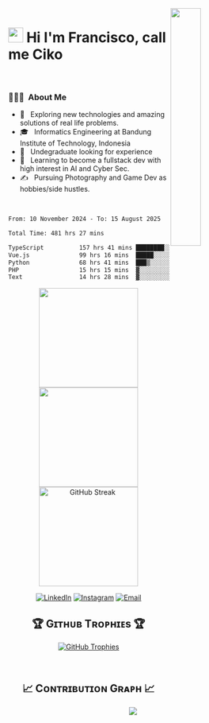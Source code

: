 
<div>
  <img align="right" width="35%" src="https://owlbertsio-resized.s3.amazonaws.com/Popper.psd.full.png">
</div>


# <img src="https://emojis.slackmojis.com/emojis/images/1531849430/4246/blob-sunglasses.gif?1531849430" width="30"/> Hi I'm Francisco, call me Ciko 
<br /> 

### 👨🏻‍💻 &nbsp;About Me

- 🤔 &nbsp; Exploring new technologies and amazing solutions of real life problems.
- 🎓 &nbsp; Informatics Engineering at Bandung Institute of Technology, Indonesia
- 💼 &nbsp; Undegraduate looking for experience
- 🌱 &nbsp; Learning to become a fullstack dev with high interest in AI and Cyber Sec.
- ✍️ &nbsp; Pursuing Photography and Game Dev as hobbies/side hustles.


<br/>

<!--START_SECTION:waka-->

```txt
From: 10 November 2024 - To: 15 August 2025

Total Time: 481 hrs 27 mins

TypeScript          157 hrs 41 mins ████████░░░░░░░░░░░░░░░░░   32.12 %
Vue.js              99 hrs 16 mins  █████░░░░░░░░░░░░░░░░░░░░   20.22 %
Python              68 hrs 41 mins  ███▒░░░░░░░░░░░░░░░░░░░░░   13.99 %
PHP                 15 hrs 15 mins  ▓░░░░░░░░░░░░░░░░░░░░░░░░   03.11 %
Text                14 hrs 28 mins  ▓░░░░░░░░░░░░░░░░░░░░░░░░   02.95 %
```

<!--END_SECTION:waka-->


<div align="center">
  <a href="https://github.com/NoHaitch">
    <img height=200 src="https://github-readme-stats.vercel.app/api?username=NoHaitch&theme=tokyonight&show_icons=true" />
    <img height=200 src="https://github-readme-stats.vercel.app/api/top-langs/?username=NoHaitch&theme=tokyonight&layout=compact&langs_count=12&hide=jupyter%20notebook" />
  </a>
  <img height=200 alt="GitHub Streak" src="https://streak-stats.demolab.com/?user=NoHaitch&theme=tokyonight">

  <a href="https://www.linkedin.com/in/francisco-trianto/"><img alt="LinkedIn" src="https://img.shields.io/badge/LinkedIn-Francisco%20Trianto-blue?style=flat-square&logo=linkedin"></a>
  <a href="https://www.instagram.com/francisco.rftb/"><img alt="Instagram" src="https://img.shields.io/badge/Instagram-francisco.rftb-blue?style=flat-square&logo=instagram"></a>
  <a href="mailto:franciscotrianto@gmail.com"><img alt="Email" src="https://img.shields.io/badge/Email-franciscotrianto@gmail.com-blue?style=flat-square&logo=gmail"></a>
</div>

<!--Trophies Section-->   
<h2 align="center">🏆 Gɪᴛʜᴜʙ Tʀᴏᴘʜɪᴇs 🏆</h2>
<p align="center">
  <a href="https://github.com/NoHaitch">
    <picture>
      <source media="(prefers-color-scheme: dark)" srcset="https://github-profile-trophy.vercel.app/?username=NoHaitch&no-bg=true&row=2&column=6&margin-w=20&margin-h=20&theme=tokyonight">
      <source media="(prefers-color-scheme: light)" srcset="https://github-profile-trophy.vercel.app/?username=NoHaitch&no-bg=true&row=2&column=6&margin-w=20&margin-h=20&theme=tokyonight">
      <img alt="GitHub Trophies" src="https://github-profile-trophy.vercel.app/?username=NoHaitch&no-bg=true&no-frame=true&row=2&column=6&margin-w=20&margin-h=20">
    </picture>
  </a>
</p>
<br />


<!--Contribution Graph-->
<h2 align="center">📈 Cᴏɴᴛʀɪʙᴜᴛɪᴏɴ Gʀᴀᴘʜ 📈</h2>
<div align="center">
    <img src="https://github-readme-activity-graph.vercel.app/graph?username=NoHaitch&bg_color=220a28&&color=ffffff&line=c56a90&point=ffeb95&area=false&hide_border=false&theme=tokyo-night" border-radius="15">
</div>
